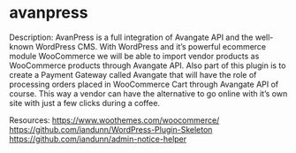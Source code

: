 # avanpress

Description:
AvanPress is a full integration of Avangate API and the well-known WordPress CMS.
With WordPress and  it’s powerful ecommerce module WooCommerce we will be able to
import vendor products as WooCommerce products through Avangate API.
Also part of this plugin is to create a Payment Gateway called Avangate that will
have the role of processing orders placed in WooCommerce Cart through Avangate API
of course.
This way a vendor can have the alternative to go online with it’s own site with just
a few clicks during a coffee.

Resources:
https://www.woothemes.com/woocommerce/
https://github.com/iandunn/WordPress-Plugin-Skeleton
https://github.com/iandunn/admin-notice-helper

